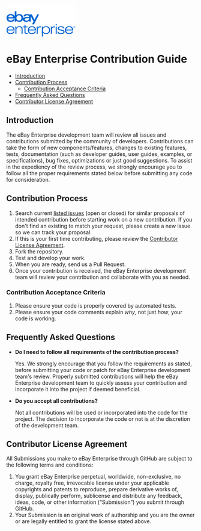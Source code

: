 ![eBay logo](docs/static/logo-vert.png)
# eBay Enterprise Contribution Guide

- [Introduction](#introduction)
- [Contribution Process](#contribution-process)
  - [Contribution Acceptance Criteria](#contribution-acceptance-criteria)
- [Frequently Asked Questions](#frequently-asked-questions)
- [Contributor License Agreement](#contributor-license-agreement)

## Introduction
The eBay Enterprise development team will review all issues and contributions submitted by the community of developers. Contributions can take the form of new components/features, changes to existing features, tests, documentation (such as developer guides, user guides, examples, or specifications), bug fixes, optimizations or just good suggestions. To assist in the expediency of the review process, we strongly encourage you to follow all the proper requirements stated below before submitting any code for consideration.

## Contribution Process
1. Search current [listed issues](https://github.com/eBayEnterprise/magento-active-config/issues) (open or closed) for similar proposals of intended contribution before starting work on a new contribution. If you don't find an existing to match your request, please create a new issue so we can track your proposal.
1. If this is your first time contributing, please review the [Contributor License Agreement](#contributor-license-agreement).
1. Fork the repository.
1. Test and develop your work.
1. When you are ready, send us a Pull Request.
1. Once your contribution is received, the eBay Enterprise development team will review your contribution and collaborate with you as needed.

### Contribution Acceptance Criteria
1. Please ensure your code is properly covered by automated tests.
1. Please ensure your code comments explain _why_, not just _how_, your code is working.

## Frequently Asked Questions
* **Do I need to follow all requirements of the contribution process?**
    
    Yes. We strongly encourage that you follow the requirements as stated, before submitting your code or patch for eBay Enterprise development team's review. Properly submitted contributions will help the eBay Enterprise development team to quickly assess your contribution and incorporate it into the project if deemed beneficial.

* **Do you accept all contributions?**
    
    Not all contributions will be used or incorporated into the code for the project. The decision to incorporate the code or not is at the discretion of the development team.

## Contributor License Agreement

All Submissions you make to eBay Enterprise through GitHub are subject to the following terms and conditions:

1. You grant eBay Enterprise perpetual, worldwide, non-exclusive, no charge, royalty free, irrevocable license under your applicable copyrights and patents to reproduce, prepare derivative works of, display, publically perform, sublicense and distribute any feedback, ideas, code, or other information (“Submission”) you submit through GitHub.
1. Your Submission is an original work of authorship and you are the owner or are legally entitled to grant the license stated above.
